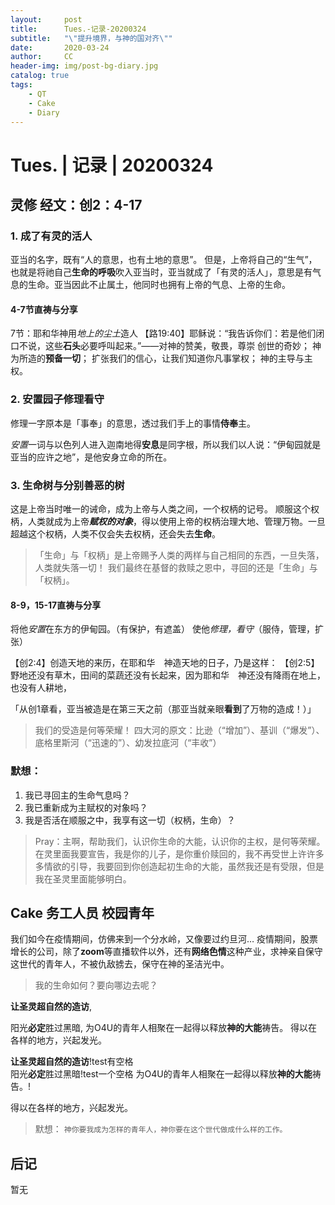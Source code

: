 ```yaml
---
layout:     post
title:      Tues.-记录-20200324
subtitle:   "\"提升境界，与神的国对齐\""
date:       2020-03-24
author:     CC
header-img: img/post-bg-diary.jpg
catalog: true
tags:
    - QT
    - Cake
    - Diary
---
```


# Tues. | 记录 | 20200324
## 灵修 经文：创2：4-17
### 1. 成了有灵的活人
亚当的名字，既有“人的意思，也有土地的意思”。
但是，上帝将自己的“生气”，也就是将祂自己**生命的呼吸**吹入亚当时，亚当就成了「有灵的活人」，意思是有气息的生命。亚当因此不止属土，他同时也拥有上帝的气息、上帝的生命。
#### 4-7节直祷与分享
7节：耶和华神用*地上的尘土*造人
【路19:40】耶稣说：“我告诉你们：若是他们闭口不说，这些**石头**必要呼叫起来。”——对神的赞美，敬畏，尊崇
创世的奇妙；
神为所造的**预备一切**；
扩张我们的信心，让我们知道你凡事掌权；
神的主导与主权。

### 2. 安置园子修理看守
修理一字原本是「事奉」的意思，透过我们手上的事情**侍奉**主。

*安置*一词与以色列人进入迦南地得**安息**是同字根，所以我们以人说：“伊甸园就是亚当的应许之地”，是他安身立命的所在。

### 3. 生命树与分别善恶的树
这是上帝当时唯一的诫命，成为上帝与人类之间，一个权柄的记号。
顺服这个权柄，人类就成为上帝***赋权的对象***，得以使用上帝的权柄治理大地、管理万物。一旦超越这个权柄，人类不仅会失去权柄，还会失去**生命**。
> 「生命」与「权柄」是上帝赐予人类的两样与自己相同的东西，一旦失落，人类就失落一切！
我们最终在基督的救赎之恩中，寻回的还是「生命」与「权柄」。

#### 8-9，15-17直祷与分享
将他*安置*在东方的伊甸园。（有保护，有遮盖）
使他*修理，看守*（服侍，管理，扩张）

【创2:4】创造天地的来历，在耶和华　神造天地的日子，乃是这样：
【创2:5】野地还没有草木，田间的菜蔬还没有长起来，因为耶和华　神还没有降雨在地上，也没有人耕地，

「从创1章看，亚当被造是在第三天之前（那亚当就亲眼**看到**了万物的造成！）」
> 我们的受造是何等荣耀！
四大河的原文：比逊（“增加”）、基训（“爆发”）、底格里斯河（“迅速的”）、幼发拉底河（“丰收”）

### 默想：
1. 我已寻回主的生命气息吗？
2. 我已重新成为主赋权的对象吗？
3. 我是否活在顺服之中，我享有这一切（权柄，生命）？
	
> Pray：主啊，帮助我们，认识你生命的大能，认识你的主权，是何等荣耀。在灵里面我要宣告，我是你的儿子，是你重价赎回的，我不再受世上许许多多情欲的引导，我要回到你创造起初生命的大能，虽然我还是有受限，但是我在圣灵里面能够明白。

## Cake 务工人员 校园青年
我们如今在疫情期间，仿佛来到一个分水岭，又像要过约旦河…
疫情期间，股票增长的公司，除了**zoom**等直播软件以外，还有**网络色情**这种产业，求神亲自保守这世代的青年人，不被仇敌掳去，保守在神的圣洁光中。

> 我的生命如何？要向哪边去呢？

**让圣灵超自然的造访**,

阳光**必定**胜过黑暗,
为O4U的青年人相聚在一起得以释放**神的大能**祷告。
得以在各样的地方，兴起发光。

**让圣灵超自然的造访**!test有空格  
阳光**必定**胜过黑暗!test一个空格 
为O4U的青年人相聚在一起得以释放**神的大能**祷告。!

得以在各样的地方，兴起发光。

> 默想：
`神你要我成为怎样的青年人，神你要在这个世代做成什么样的工作。`

## 后记
暂无